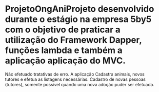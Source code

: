 # ProjetoOngAniProjeto desenvolvido durante o estágio na empresa 5by5 com o objetivo de praticar a utilização do Framework Dapper, funções lambda e também a aplicação aplicação do MVC.

Não efetuado tratativas de erro. A aplicação Cadastra animais, novos tutores e efetua as listagens necessárias. Cadastro de novas pessoas (tutores), somente possível quando uma nova adoção puder ser efetuada.
